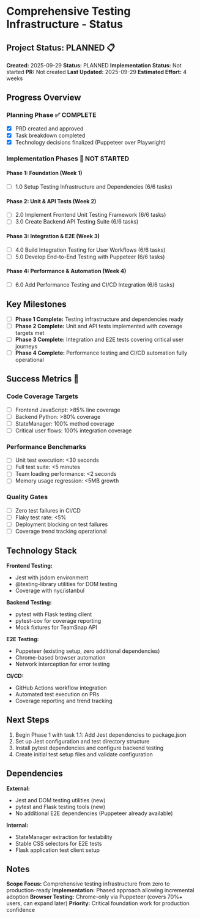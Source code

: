 # Comprehensive Testing Infrastructure - Status

## Project Status: PLANNED 📋

**Created:** 2025-09-29
**Status:** PLANNED
**Implementation Status:** Not started
**PR:** Not created
**Last Updated:** 2025-09-29
**Estimated Effort:** 4 weeks

## Progress Overview

### Planning Phase ✅ COMPLETE
- [x] PRD created and approved
- [x] Task breakdown completed
- [x] Technology decisions finalized (Puppeteer over Playwright)

### Implementation Phases 🔄 NOT STARTED

#### Phase 1: Foundation (Week 1)
- [ ] 1.0 Setup Testing Infrastructure and Dependencies (6/6 tasks)

#### Phase 2: Unit & API Tests (Week 2)
- [ ] 2.0 Implement Frontend Unit Testing Framework (6/6 tasks)
- [ ] 3.0 Create Backend API Testing Suite (6/6 tasks)

#### Phase 3: Integration & E2E (Week 3)
- [ ] 4.0 Build Integration Testing for User Workflows (6/6 tasks)
- [ ] 5.0 Develop End-to-End Testing with Puppeteer (6/6 tasks)

#### Phase 4: Performance & Automation (Week 4)
- [ ] 6.0 Add Performance Testing and CI/CD Integration (6/6 tasks)

## Key Milestones

- [ ] **Phase 1 Complete:** Testing infrastructure and dependencies ready
- [ ] **Phase 2 Complete:** Unit and API tests implemented with coverage targets met
- [ ] **Phase 3 Complete:** Integration and E2E tests covering critical user journeys
- [ ] **Phase 4 Complete:** Performance testing and CI/CD automation fully operational

## Success Metrics 🎯

### Code Coverage Targets
- [ ] Frontend JavaScript: >85% line coverage
- [ ] Backend Python: >80% coverage
- [ ] StateManager: 100% method coverage
- [ ] Critical user flows: 100% integration coverage

### Performance Benchmarks
- [ ] Unit test execution: <30 seconds
- [ ] Full test suite: <5 minutes
- [ ] Team loading performance: <2 seconds
- [ ] Memory usage regression: <5MB growth

### Quality Gates
- [ ] Zero test failures in CI/CD
- [ ] Flaky test rate: <5%
- [ ] Deployment blocking on test failures
- [ ] Coverage trend tracking operational

## Technology Stack

**Frontend Testing:**
- Jest with jsdom environment
- @testing-library utilities for DOM testing
- Coverage with nyc/istanbul

**Backend Testing:**
- pytest with Flask testing client
- pytest-cov for coverage reporting
- Mock fixtures for TeamSnap API

**E2E Testing:**
- Puppeteer (existing setup, zero additional dependencies)
- Chrome-based browser automation
- Network interception for error testing

**CI/CD:**
- GitHub Actions workflow integration
- Automated test execution on PRs
- Coverage reporting and trend tracking

## Next Steps

1. Begin Phase 1 with task 1.1: Add Jest dependencies to package.json
2. Set up Jest configuration and test directory structure
3. Install pytest dependencies and configure backend testing
4. Create initial test setup files and validate configuration

## Dependencies

**External:**
- Jest and DOM testing utilities (new)
- pytest and Flask testing tools (new)
- No additional E2E dependencies (Puppeteer already available)

**Internal:**
- StateManager extraction for testability
- Stable CSS selectors for E2E tests
- Flask application test client setup

## Notes

**Scope Focus:** Comprehensive testing infrastructure from zero to production-ready
**Implementation:** Phased approach allowing incremental adoption
**Browser Testing:** Chrome-only via Puppeteer (covers 70%+ users, can expand later)
**Priority:** Critical foundation work for production confidence